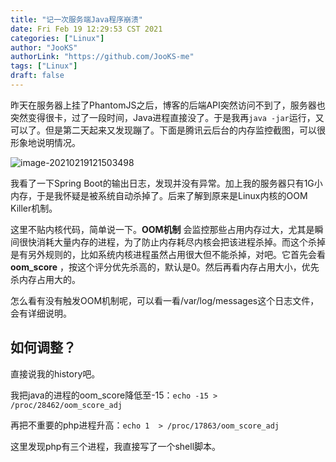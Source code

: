 ```yaml
---
title: "记一次服务端Java程序崩溃"
date: Fri Feb 19 12:29:53 CST 2021
categories: ["Linux"]
author: "JooKS"
authorLink: "https://github.com/JooKS-me"
tags: ["Linux"]
draft: false
---
```


昨天在服务器上挂了PhantomJS之后，博客的后端API突然访问不到了，服务器也突然变得很卡，过了一段时间，Java进程直接没了。于是我再`java -jar`运行，又可以了。但是第二天起来又发现蹦了。下面是腾讯云后台的内存监控截图，可以很形象地说明情况。

![image-20210219121503498](https://image-1301164990.cos.ap-shanghai.myqcloud.com/img/20210219121503.png)

我看了一下Spring Boot的输出日志，发现并没有异常。加上我的服务器只有1G小内存，于是我怀疑是被系统自动杀掉了。后来了解到原来是Linux内核的OOM Killer机制。



这里不贴内核代码，简单说一下。**OOM机制** 会监控那些占用内存过大，尤其是瞬间很快消耗大量内存的进程，为了防止内存耗尽内核会把该进程杀掉。而这个杀掉是有另外规则的，比如系统内核进程虽然占用很大但不能杀掉，对吧。它首先会看 **oom_score** ，按这个评分优先杀高的，默认是0。然后再看内存占用大小，优先杀内存占用大的。



怎么看有没有触发OOM机制呢，可以看一看/var/log/messages这个日志文件，会有详细说明。



## 如何调整？

直接说我的history吧。

我把java的进程的oom_score降低至-15：`echo -15 > /proc/28462/oom_score_adj`

再把不重要的php进程升高：`echo 1  > /proc/17863/oom_score_adj`

这里发现php有三个进程，我直接写了一个shell脚本。


